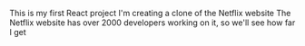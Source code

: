 This is my first React project
I'm creating a clone of the Netflix website
The Netflix website has over 2000 developers working on it, so we'll see how far I get
